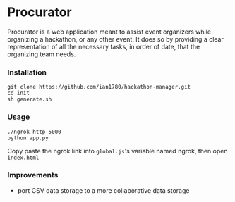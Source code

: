 # Procurator
Procurator is a web application meant to assist event organizers while organizing a hackathon, or any other event. It does so by providing a clear representation of all the necessary tasks, in order of date, that the organizing team needs.

### Installation
	git clone https://github.com/ian1780/hackathon-manager.git
	cd init
	sh generate.sh
	
### Usage
	./ngrok http 5000
	python app.py
	
Copy paste the ngrok link into `global.js`'s variable named ngrok, then open `index.html`

### Improvements
* port CSV data storage to a more collaborative data storage
